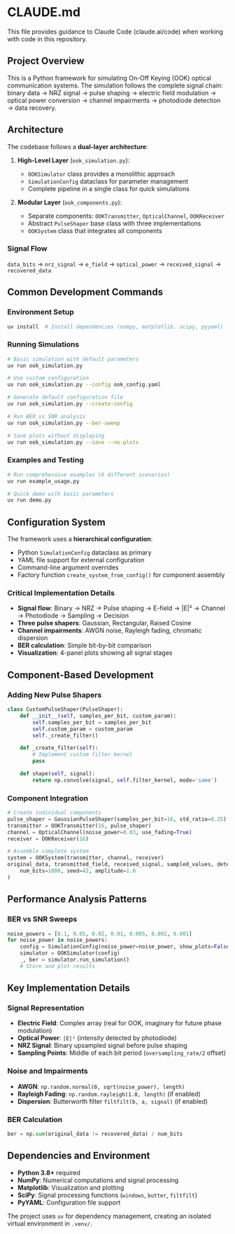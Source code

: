 # CLAUDE.md

This file provides guidance to Claude Code (claude.ai/code) when working with code in this repository.

## Project Overview

This is a Python framework for simulating On-Off Keying (OOK) optical communication systems. The simulation follows the complete signal chain: binary data → NRZ signal → pulse shaping → electric field modulation → optical power conversion → channel impairments → photodiode detection → data recovery.

## Architecture

The codebase follows a **dual-layer architecture**:

1. **High-Level Layer** (`ook_simulation.py`):
   - `OOKSimulator` class provides a monolithic approach
   - `SimulationConfig` dataclass for parameter management
   - Complete pipeline in a single class for quick simulations

2. **Modular Layer** (`ook_components.py`):
   - Separate components: `OOKTransmitter`, `OpticalChannel`, `OOKReceiver`
   - Abstract `PulseShaper` base class with three implementations
   - `OOKSystem` class that integrates all components

### Signal Flow
`data_bits` → `nrz_signal` → `e_field` → `optical_power` → `received_signal` → `recovered_data`

## Common Development Commands

### Environment Setup
```bash
uv install  # Install dependencies (numpy, matplotlib, scipy, pyyaml)
```

### Running Simulations
```bash
# Basic simulation with default parameters
uv run ook_simulation.py

# Use custom configuration
uv run ook_simulation.py --config ook_config.yaml

# Generate default configuration file
uv run ook_simulation.py --create-config

# Run BER vs SNR analysis
uv run ook_simulation.py --ber-sweep

# Save plots without displaying
uv run ook_simulation.py --save --no-plots
```

### Examples and Testing
```bash
# Run comprehensive examples (6 different scenarios)
uv run example_usage.py

# Quick demo with basic parameters
uv run demo.py
```

## Configuration System

The framework uses a **hierarchical configuration**:
- Python `SimulationConfig` dataclass as primary
- YAML file support for external configuration
- Command-line argument overrides
- Factory function `create_system_from_config()` for component assembly

### Critical Implementation Details

- **Signal flow**: Binary → NRZ → Pulse shaping → E-field → |E|² → Channel → Photodiode → Sampling → Decision
- **Three pulse shapers**: Gaussian, Rectangular, Raised Cosine
- **Channel impairments**: AWGN noise, Rayleigh fading, chromatic dispersion
- **BER calculation**: Simple bit-by-bit comparison
- **Visualization**: 4-panel plots showing all signal stages

## Component-Based Development

### Adding New Pulse Shapers
```python
class CustomPulseShaper(PulseShaper):
    def __init__(self, samples_per_bit, custom_param):
        self.samples_per_bit = samples_per_bit
        self.custom_param = custom_param
        self._create_filter()

    def _create_filter(self):
        # Implement custom filter kernel
        pass

    def shape(self, signal):
        return np.convolve(signal, self.filter_kernel, mode='same')
```

### Component Integration
```python
# Create individual components
pulse_shaper = GaussianPulseShaper(samples_per_bit=16, std_ratio=0.25)
transmitter = OOKTransmitter(16, pulse_shaper)
channel = OpticalChannel(noise_power=0.03, use_fading=True)
receiver = OOKReceiver(16)

# Assemble complete system
system = OOKSystem(transmitter, channel, receiver)
original_data, transmitted_field, received_signal, sampled_values, detected_data, ber = system.transmit_and_receive(
    num_bits=1000, seed=42, amplitude=1.0
)
```

## Performance Analysis Patterns

### BER vs SNR Sweeps
```python
noise_powers = [0.1, 0.05, 0.02, 0.01, 0.005, 0.002, 0.001]
for noise_power in noise_powers:
    config = SimulationConfig(noise_power=noise_power, show_plots=False)
    simulator = OOKSimulator(config)
    _, ber = simulator.run_simulation()
    # Store and plot results
```

## Key Implementation Details

### Signal Representation
- **Electric Field**: Complex array (real for OOK, imaginary for future phase modulation)
- **Optical Power**: `|E|²` (intensity detected by photodiode)
- **NRZ Signal**: Binary upsampled signal before pulse shaping
- **Sampling Points**: Middle of each bit period (`oversampling_rate/2` offset)

### Noise and Impairments
- **AWGN**: `np.random.normal(0, sqrt(noise_power), length)`
- **Rayleigh Fading**: `np.random.rayleigh(1.0, length)` (if enabled)
- **Dispersion**: Butterworth filter `filtfilt(b, a, signal)` (if enabled)

### BER Calculation
```python
ber = np.sum(original_data != recovered_data) / num_bits
```

## Dependencies and Environment

- **Python 3.8+** required
- **NumPy**: Numerical computations and signal processing
- **Matplotlib**: Visualization and plotting
- **SciPy**: Signal processing functions (`windows`, `butter`, `filtfilt`)
- **PyYAML**: Configuration file support

The project uses `uv` for dependency management, creating an isolated virtual environment in `.venv/`.